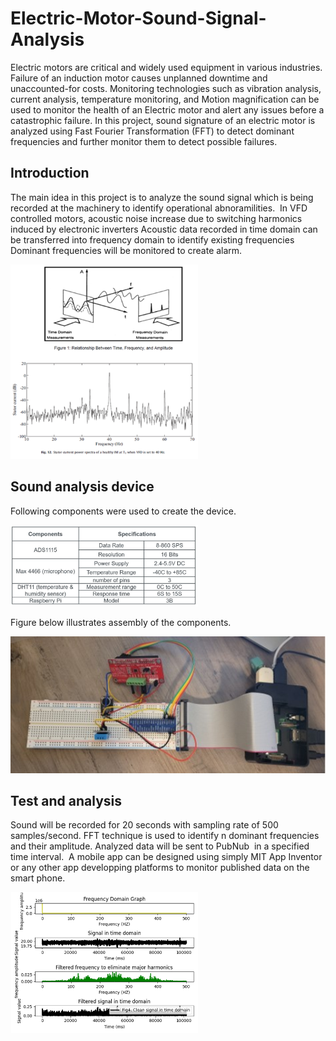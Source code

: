 # Electric-Motor-Sound-Signal-Analysis
Electric motors are critical and widely used equipment in various industries. Failure of an induction motor causes unplanned downtime and unaccounted-for costs. Monitoring technologies such as vibration analysis, current analysis, temperature monitoring, and Motion magnification can be used to monitor the health of an Electric motor and alert any issues before a catastrophic failure. In this project, sound signature of an electric motor is analyzed using Fast Fourier Transformation (FFT) to detect dominant frequencies and further monitor them to detect possible failures.

## Introduction
The main idea in this project is to analyze the sound signal which is being recorded at the machinery to identify operational abnoramilities. 
In VFD controlled motors, acoustic noise increase due to switching harmonics induced by electronic inverters
Acoustic data recorded in time domain can be transferred into frequency domain to identify existing frequencies
Dominant frequencies will be monitored to create alarm.

<img src="Images/TimeandFrequencyDomains.png" Width="300">

## Sound analysis device
Following components were used to create the device.

<img src="Images/ListofComponents.JPG" Width="300">

Figure below illustrates assembly of the components.

<img src="Images/Assembly.jpg" Width="600">

## Test and analysis
Sound will be recorded for 20 seconds with sampling rate of 500 samples/second. 
FFT technique is used to identify n dominant frequencies and their amplitude. 
Analyzed data will be sent to PubNub  in a specified time interval. 
A mobile app can be designed using simply MIT App Inventor or any other app developping platforms to monitor published data on the smart phone.

<img src="Images/FFT Signal Analysis.png" Width="300">
